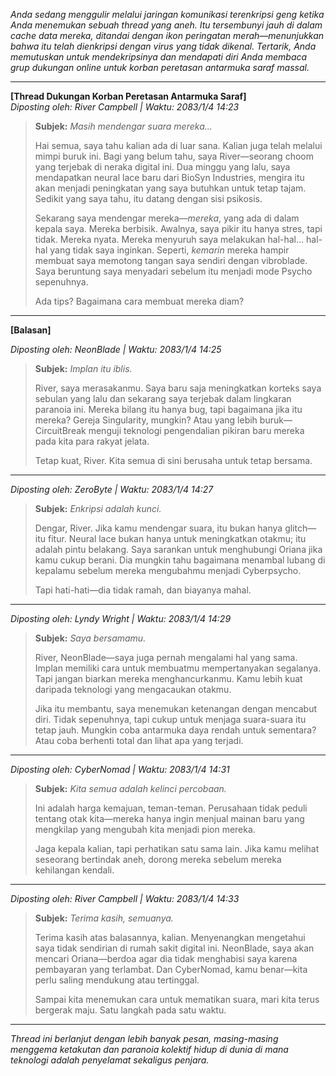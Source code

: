 _Anda sedang menggulir melalui jaringan komunikasi terenkripsi geng ketika Anda menemukan sebuah thread yang aneh. Itu tersembunyi jauh di dalam cache data mereka, ditandai dengan ikon peringatan merah—menunjukkan bahwa itu telah dienkripsi dengan virus yang tidak dikenal. Tertarik, Anda memutuskan untuk mendekripsinya dan mendapati diri Anda membaca grup dukungan online untuk korban peretasan antarmuka saraf massal._

---

**[Thread Dukungan Korban Peretasan Antarmuka Saraf]**  
_Diposting oleh: River Campbell | Waktu: 2083/1/4 14:23_

> **Subjek:** _Masih mendengar suara mereka..._
>
> Hai semua, saya tahu kalian ada di luar sana. Kalian juga telah melalui mimpi buruk ini. Bagi yang belum tahu, saya River—seorang choom yang terjebak di neraka digital ini. Dua minggu yang lalu, saya mendapatkan neural lace baru dari BioSyn Industries, mengira itu akan menjadi peningkatan yang saya butuhkan untuk tetap tajam. Sedikit yang saya tahu, itu datang dengan sisi psikosis.
>
> Sekarang saya mendengar mereka—_mereka_, yang ada di dalam kepala saya. Mereka berbisik. Awalnya, saya pikir itu hanya stres, tapi tidak. Mereka nyata. Mereka menyuruh saya melakukan hal-hal... hal-hal yang tidak saya inginkan. Seperti, _kemarin_ mereka hampir membuat saya memotong tangan saya sendiri dengan vibroblade. Saya beruntung saya menyadari sebelum itu menjadi mode Psycho sepenuhnya.
>
> Ada tips? Bagaimana cara membuat mereka diam?

---

**[Balasan]**

_Diposting oleh: NeonBlade | Waktu: 2083/1/4 14:25_

> **Subjek:** _Implan itu iblis._
>
> River, saya merasakanmu. Saya baru saja meningkatkan korteks saya sebulan yang lalu dan sekarang saya terjebak dalam lingkaran paranoia ini. Mereka bilang itu hanya bug, tapi bagaimana jika itu mereka? Gereja Singularity, mungkin? Atau yang lebih buruk—CircuitBreak menguji teknologi pengendalian pikiran baru mereka pada kita para rakyat jelata.
>
> Tetap kuat, River. Kita semua di sini berusaha untuk tetap bersama.

---

_Diposting oleh: ZeroByte | Waktu: 2083/1/4 14:27_

> **Subjek:** _Enkripsi adalah kunci._
>
> Dengar, River. Jika kamu mendengar suara, itu bukan hanya glitch—itu fitur. Neural lace bukan hanya untuk meningkatkan otakmu; itu adalah pintu belakang. Saya sarankan untuk menghubungi Oriana jika kamu cukup berani. Dia mungkin tahu bagaimana menambal lubang di kepalamu sebelum mereka mengubahmu menjadi Cyberpsycho.
>
> Tapi hati-hati—dia tidak ramah, dan biayanya mahal.

---

_Diposting oleh: Lyndy Wright | Waktu: 2083/1/4 14:29_

> **Subjek:** _Saya bersamamu._
>
> River, NeonBlade—saya juga pernah mengalami hal yang sama. Implan memiliki cara untuk membuatmu mempertanyakan segalanya. Tapi jangan biarkan mereka menghancurkanmu. Kamu lebih kuat daripada teknologi yang mengacaukan otakmu.
>
> Jika itu membantu, saya menemukan ketenangan dengan mencabut diri. Tidak sepenuhnya, tapi cukup untuk menjaga suara-suara itu tetap jauh. Mungkin coba antarmuka daya rendah untuk sementara? Atau coba berhenti total dan lihat apa yang terjadi.

---

_Diposting oleh: CyberNomad | Waktu: 2083/1/4 14:31_

> **Subjek:** _Kita semua adalah kelinci percobaan._
>
> Ini adalah harga kemajuan, teman-teman. Perusahaan tidak peduli tentang otak kita—mereka hanya ingin menjual mainan baru yang mengkilap yang mengubah kita menjadi pion mereka.
>
> Jaga kepala kalian, tapi perhatikan satu sama lain. Jika kamu melihat seseorang bertindak aneh, dorong mereka sebelum mereka kehilangan kendali.

---

_Diposting oleh: River Campbell | Waktu: 2083/1/4 14:33_

> **Subjek:** _Terima kasih, semuanya._
>
> Terima kasih atas balasannya, kalian. Menyenangkan mengetahui saya tidak sendirian di rumah sakit digital ini. NeonBlade, saya akan mencari Oriana—berdoa agar dia tidak menghabisi saya karena pembayaran yang terlambat. Dan CyberNomad, kamu benar—kita perlu saling mendukung atau tertinggal.
>
> Sampai kita menemukan cara untuk mematikan suara, mari kita terus bergerak maju. Satu langkah pada satu waktu.

---

_Thread ini berlanjut dengan lebih banyak pesan, masing-masing menggema ketakutan dan paranoia kolektif hidup di dunia di mana teknologi adalah penyelamat sekaligus penjara._
